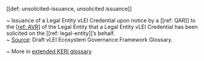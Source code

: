 [[def: unsolicited-issuance, unsolicited issuance]]

~ Issuance of a Legal Entity vLEI Credential upon notice by a [[ref: QAR]] to the [[ref: AVR]](s) of the Legal Entity that a Legal Entity vLEI Credential has been solicited on the [[ref: legal-entity]]’s behalf.  
~ [Source](https://www.gleif.org/vlei/introducing-the-vlei-ecosystem-governance-framework/2022-02-07_verifiable-lei-vlei-ecosystem-governance-framework-glossary-draft-publication_v0.9-draft.pdf): Draft vLEI Ecosystem Governance Framework Glossary.

~ More in <a href="https://weboftrust.github.io/WOT-terms/docs/glossary/unsolicited-issuance">extended KERI glossary</a>
